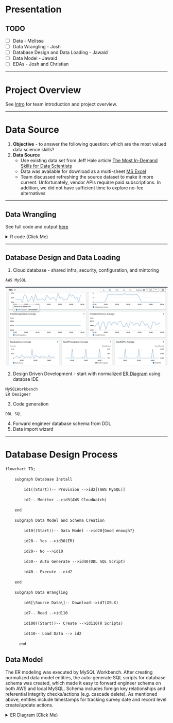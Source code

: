 # Presentation

## TODO
- [ ] Data  - Melissa
- [ ] Data Wrangling - Josh
- [ ] Database Design and Data Loading - Jawaid
- [ ] Data Model - Jawaid
- [ ] EDAs - Josh and Christian

***

# Project Overview

See [Intro](https://github.com/himalayahall/DATA607-PROJECT3/blob/main/Intro.md) for team introduction and project overview. 

***

# Data Source

1. **Objective** - to answer the following question: which are the most valued data science skills? 
2. **Data Source** 
   - Use existing data set from Jeff Hale article [The Most In-Demand Skills for Data Scientists](https://towardsdatascience.com/the-most-in-demand-skills-for-data-scientists-4a4a8db896db)
   - Data was available for download as a multi-sheet [MS Excel](https://docs.google.com/spreadsheets/d/1lac1H2IgCDCs9LLTQL6yb6MUPN1u4C5fJv_6YjipIaM/edit#gid=469548382)
   - Team discussed refreshing the source dataset to make it more current. Unfortunately, vendor APIs requirre paid subscriptions. In addition, we did not have sufficient time to explore no-fee alternatives

***

## Data Wrangling 

See full code and output [here](https://github.com/himalayahall/DATA607-PROJECT3/blob/main/DATA607_Project3_Wrangling.pdf)

<details>
           <summary>R code (Click Me)</summary>

I. Using packages:

```
library(tidyverse)
library(readxl)
library(stringr)
library(lubridate)
```

1. Loading data locally:

```
# read file locally 
file <- "/Users/joshiden/Documents/Classes/CUNY SPS/Fall 2022/DATA 607/Projects/Project 3/Data Science Career Terms.xlsx"
excel <- read_excel(file)

# store sheet names
sheets <- excel_sheets(file)

# read sheets into dataframes
ds_skills <- read_excel(file, sheet = sheets[1])
ds_software <- read_excel(file, sheet = sheets[2])
education <- read_excel(file, sheet=sheets[7])
```

2. Tidying data by keyword category for table creation:

```
# Find row index of Total
totalIdx <- which(ds_skills$Keyword == "Total")
skills <- ds_skills |> 
           # Grab beginning rows until and excluding Total entry
           slice_head(n = totalIdx - 1) |>
           # select Keyword column
           select(Keyword) |>
           # drop NA
           filter(! is.na(Keyword)) |>
           # uppercase
           mutate(Keyword = str_to_upper(Keyword)) |>
           # add T_GENERAL and T_SOFT categories
           mutate(Category=ifelse(Keyword == "COMMUNICATION", "T_SOFT", 
                    ifelse(Keyword == "PROJECT MANAGEMENT", "T_SOFT", "T_GENERAL")))
                    
totalIdx <- which(ds_software$Keyword == "Total")
software <- ds_software |> 
           # Grab beginning rows until and excluding Total entry
           slice_head(n = totalIdx - 1) |> 
           # select Keyword column
           select(Keyword) |>
           # drop NA
           filter(! is.na(Keyword)) |>
           # uppercase
           mutate(Keyword = str_to_upper(Keyword)) |>
           # add T_SOFTWARE category
           mutate(Category = "T_SOFTWARE")
```

3. Transforming the data for table population:

```
# dataframe: ds_skills_transformed 
# keep only first 15 rows
# Keyword to upper
# pivot columns to column: source
ds_skills_transformed <- ds_skills |>
  head(15) |>
  mutate(Keyword = toupper(Keyword)) |>
  rename(KEYWORD = Keyword) |>
  pivot_longer(cols=("LinkedIn":"Monster"), names_to="SOURCE", values_to="COUNT") |>
  mutate(SOURCE = toupper(SOURCE), SURVEY_DATE=ymd("2018-06-15")) |>
  arrange(KEYWORD,SOURCE)
ds_skills_transformed

# dataframe: ds_software_transformed
# keep top 37 rows
# keyword to upper
# pivot columns to source
# source column to upper
# add date column
ds_software_transformed <- ds_software |>
  select(c("Keyword":"Monster")) |>
  head(37) |>
  mutate(Keyword = toupper(Keyword)) |>
  rename(KEYWORD = Keyword) |>
  pivot_longer(cols=("LinkedIn":"Monster"), names_to="SOURCE", values_to="COUNT") |>
  mutate(SOURCE = toupper(SOURCE), SURVEY_DATE=ymd("2018-06-15")) |>
  arrange(KEYWORD,SOURCE)
ds_software_transformed

# dataframe: education_transformed
# keyword to uppercase
# pivot columns to source
# source column to uppercase
# add date column
# drop AngelList column
# drop NA values
education_transformed <- education |>
  mutate(Keyword = toupper(Keyword)) |>
  rename(KEYWORD = Keyword) |>
  pivot_longer(cols=("LinkedIn":"SimplyHired"), names_to="SOURCE", values_to="COUNT") |>
  mutate(SOURCE = toupper(SOURCE), SURVEY_DATE=ymd("2018-06-15")) |>
  subset(select = -c(AngelList)) |>
  drop_na() |>
  arrange(KEYWORD,SOURCE)
education_transformed

# dataframe: skills_in_demand
skills_in_demand <- rbind(ds_skills_transformed,ds_software_transformed)
skills_in_demand
```

The files were then written to CSV and committed to project GitHub repository. 

</details>  

           
***

## Database Design and Data Loading 

1. Cloud database - shared infra, security, configuration, and mintoring
```
AWS MySQL
```
![Cloudwatch](https://github.com/himalayahall/DATA607-PROJECT3/blob/main/images/AWS%20RDS%20Cloudwatch.png)

2. Design Driven Development - start with normalized [ER Diagram](#data-model) using databse IDE
```
MySQLWorkbench
ER Designer
```
3. Code generation
```
DDL SQL
```
4. Forward engineer database schema from DDL
5. Data import wizard

***  
           

# Database Design Process

```mermaid
flowchart TD;
    
    subgraph Database Install
    
        id1((Start))-- Provision -->id2[(AWS MySQL)]
        
        id2-. Monitor .->id3(AWS CloudWatch)
    
    end
    
    subgraph Data Model and Schema Creation
    
        id10((Start))-- Data Model -->id20{Good enough?}
    
        id20-- Yes -->id30(ER)
    
        id20-- No -->id10
    
        id30-- Auto Generate -->id40(DDL SQL Script)
    
        id40-- Execute -->id2

    end
    
    subgraph Data Wrangling  

        id6[\Source Data\]-- Download-->id7(XSLX)

        id7-. Read .->id110
        
        id100((Start))-- Create -->id110(R Scripts)
        
        id110-- Load Data --> id2
        
      end

```

</details>

## Data Model
The ER modeling was executed by MySQL Workbench. After creating normalized data model entities, the auto-generate SQL scripts for database schema was created, which made it easy to forward engineer schema on both AWS and local MySQL. Schema includes foreign key relationships and referential integrity checks/actions (e.g. cascade delete). As mentioned above, entities include timestamps for tracking survey date and record level create/update actions.

<details><summary>ER Diagram (Click Me)</summary>

![ER Diagram](https://github.com/himalayahall/DATA607-PROJECT3/blob/main/images/ER.png)

           </details>
           
<details><summary>Database Entities (Click Me)</summary>

1. SOURCE  
    Sources of demand data (Linkedin, Monster, etc.)
    
2. SKILL  
    - Skill (R, NLP, Communication, etc.)
    - Category - in the source dataset skills are grouped 2 tabs: **DS skills**, and **DS software**. Within *DS software* are **technical** skills (machine learning, statistics, etc.) and **soft** skills (communication and project management). Since these sub-catrgories are not identified explicitly in the source dataset, manual tagging was necessary. The final category buckets are **T_SOFTWARE**, **T_GENERAL**, and **SOFT**. The *T* prefeix designates *technical* skills, which includes both  *software* and *general*. The prefix also makes it straightforward to filter technical and soft Data Science skills. 
    
3. EDUCATION  
    Education levels (BS, MS, etc.)
    
4. SKILL_IN_DEMAND  
    Skill demand (Source, skill, demand, etc.)
    
5. EDUCATION_IN_DEMAND  
    Education demand (Source, education, demand, etc.)
</details>

***

# Exploratory Data Analysis 
(describe EDAs)

***
